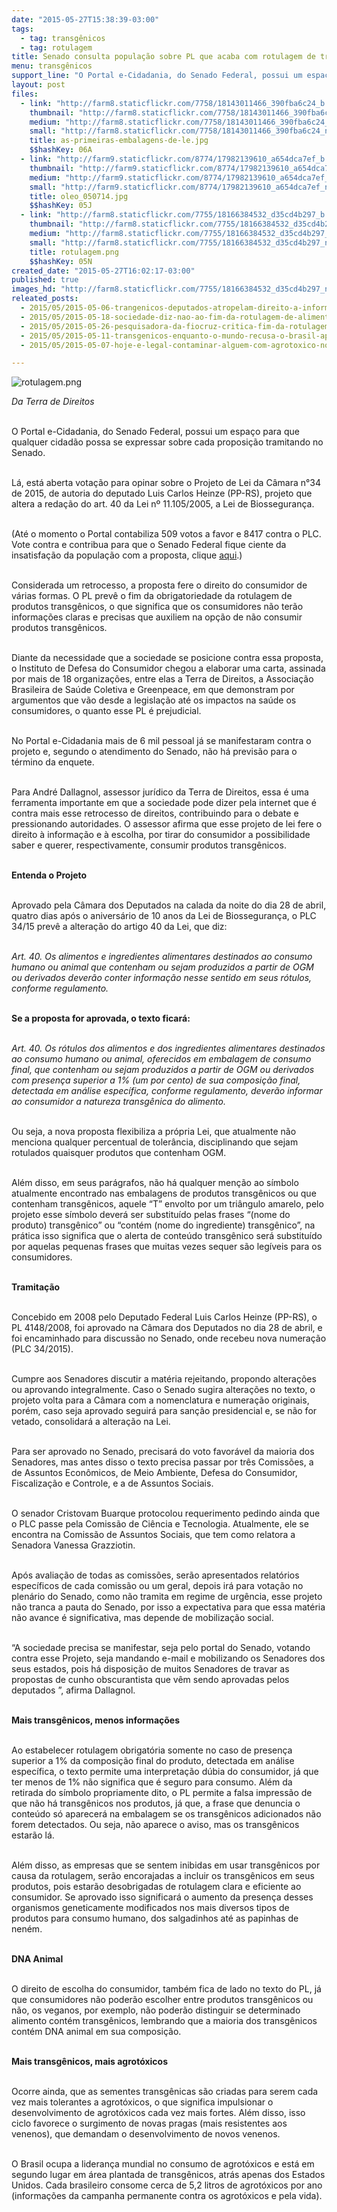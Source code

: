 ```yaml
---
date: "2015-05-27T15:38:39-03:00"
tags:
  - tag: transgênicos
  - tag: rotulagem
title: Senado consulta população sobre PL que acaba com rotulagem de transgênicos
menu: transgênicos
support_line: "O Portal e-Cidadania, do Senado Federal, possui um espaço para que qualquer cidadão possa se expressar sobre cada proposição tramitando no Senado."
layout: post
files:
  - link: "http://farm8.staticflickr.com/7758/18143011466_390fba6c24_b.jpg"
    thumbnail: "http://farm8.staticflickr.com/7758/18143011466_390fba6c24_t.jpg"
    medium: "http://farm8.staticflickr.com/7758/18143011466_390fba6c24_z.jpg"
    small: "http://farm8.staticflickr.com/7758/18143011466_390fba6c24_n.jpg"
    title: as-primeiras-embalagens-de-le.jpg
    $$hashKey: 06A
  - link: "http://farm9.staticflickr.com/8774/17982139610_a654dca7ef_b.jpg"
    thumbnail: "http://farm9.staticflickr.com/8774/17982139610_a654dca7ef_t.jpg"
    medium: "http://farm9.staticflickr.com/8774/17982139610_a654dca7ef_z.jpg"
    small: "http://farm9.staticflickr.com/8774/17982139610_a654dca7ef_n.jpg"
    title: oleo_050714.jpg
    $$hashKey: 05J
  - link: "http://farm8.staticflickr.com/7755/18166384532_d35cd4b297_b.jpg"
    thumbnail: "http://farm8.staticflickr.com/7755/18166384532_d35cd4b297_t.jpg"
    medium: "http://farm8.staticflickr.com/7755/18166384532_d35cd4b297_z.jpg"
    small: "http://farm8.staticflickr.com/7755/18166384532_d35cd4b297_n.jpg"
    title: rotulagem.png
    $$hashKey: 05N
created_date: "2015-05-27T16:02:17-03:00"
published: true
images_hd: "http://farm8.staticflickr.com/7755/18166384532_d35cd4b297_n.jpg"
releated_posts:
  - 2015/05/2015-05-06-trangenicos-deputados-atropelam-direito-a-informacao.md
  - 2015/05/2015-05-18-sociedade-diz-nao-ao-fim-da-rotulagem-de-alimentos-transgenicos.md
  - 2015/05/2015-05-26-pesquisadora-da-fiocruz-critica-fim-da-rotulagem-de-transgenicos.md
  - 2015/05/2015-05-11-transgenicos-enquanto-o-mundo-recusa-o-brasil-aprova.md
  - 2015/05/2015-05-07-hoje-e-legal-contaminar-alguem-com-agrotoxico-no-brasil-critica-procurador.md

---
```

<p><img alt="rotulagem.png" src="http://farm8.staticflickr.com/7755/18166384532_d35cd4b297_b.jpg" /></p>

<p><em>Da Terra de Direitos&nbsp;</em></p>

<p><br />
O Portal e-Cidadania, do Senado Federal, possui um espa&ccedil;o para que qualquer cidad&atilde;o possa se expressar sobre cada proposi&ccedil;&atilde;o tramitando no Senado.</p>

<p><br />
L&aacute;, est&aacute; aberta vota&ccedil;&atilde;o para opinar sobre o Projeto de Lei da C&acirc;mara n&deg;34 de 2015, de autoria do deputado Luis Carlos Heinze (PP-RS), projeto que altera a reda&ccedil;&atilde;o do art. 40 da Lei n&ordm; 11.105/2005, a Lei de Biosseguran&ccedil;a.</p>

<p><br />
(At&eacute; o momento o Portal contabiliza 509 votos a favor e 8417&nbsp;contra o PLC. Vote contra e contribua para que o Senado Federal fique ciente da insatisfa&ccedil;&atilde;o da popula&ccedil;&atilde;o com a proposta, clique <a href="http://www12.senado.gov.br/ecidadania/visualizacaomateria?id=120996">aqui</a>.)</p>

<p><br />
Considerada um retrocesso, a proposta fere o direito do consumidor de v&aacute;rias formas. O PL prev&ecirc; o fim da obrigatoriedade da rotulagem de produtos transg&ecirc;nicos, o que significa que os consumidores n&atilde;o ter&atilde;o informa&ccedil;&otilde;es claras e precisas que auxiliem na op&ccedil;&atilde;o de n&atilde;o consumir produtos transg&ecirc;nicos.</p>

<p><br />
Diante da necessidade que a sociedade se posicione contra essa proposta, o Instituto de Defesa do Consumidor chegou a elaborar uma carta, assinada por mais de 18 organiza&ccedil;&otilde;es, entre elas a Terra de Direitos, a Associa&ccedil;&atilde;o Brasileira de Sa&uacute;de Coletiva e Greenpeace, em que demonstram por argumentos que v&atilde;o desde a legisla&ccedil;&atilde;o at&eacute; os impactos na sa&uacute;de os consumidores, o quanto esse PL &eacute; prejudicial.</p>

<p><br />
No Portal e-Cidadania mais de 6 mil pessoal j&aacute; se manifestaram contra o projeto e, segundo o atendimento do Senado, n&atilde;o h&aacute; previs&atilde;o para o t&eacute;rmino da enquete.</p>

<p><br />
Para Andr&eacute; Dallagnol, assessor jur&iacute;dico da Terra de Direitos, essa &eacute; uma ferramenta importante em que a sociedade pode dizer pela internet que &eacute; contra mais esse retrocesso de direitos, contribuindo para o debate e pressionando autoridades. O assessor afirma que esse projeto de lei fere o direito &agrave; informa&ccedil;&atilde;o e &agrave; escolha, por tirar do consumidor a possibilidade saber e querer, respectivamente, consumir produtos transg&ecirc;nicos.</p>

<p><br />
<strong>Entenda o Projeto</strong></p>

<p><br />
Aprovado pela C&acirc;mara dos Deputados na calada da noite do dia 28 de abril, quatro dias ap&oacute;s o anivers&aacute;rio de 10 anos da Lei de Biosseguran&ccedil;a,&nbsp;o PLC 34/15 prev&ecirc; a altera&ccedil;&atilde;o do artigo 40 da Lei, que diz:</p>

<p><br />
<em>Art. 40. Os alimentos e ingredientes alimentares destinados ao consumo humano ou animal que contenham ou sejam produzidos a partir de OGM ou derivados dever&atilde;o conter informa&ccedil;&atilde;o nesse sentido em seus r&oacute;tulos, conforme regulamento.</em></p>

<p><br />
<strong>Se a proposta for aprovada, o texto ficar&aacute;:</strong></p>

<p><br />
<em>Art. 40. Os r&oacute;tulos dos alimentos e dos ingredientes alimentares destinados ao consumo humano ou animal, oferecidos em embalagem de consumo final, que contenham ou sejam produzidos a partir de OGM ou derivados com presen&ccedil;a superior a 1% (um por cento) de sua composi&ccedil;&atilde;o final, detectada em an&aacute;lise espec&iacute;fica, conforme regulamento, dever&atilde;o informar ao consumidor a natureza transg&ecirc;nica do alimento.</em></p>

<p><br />
Ou seja, a nova proposta flexibiliza a pr&oacute;pria Lei, que atualmente n&atilde;o menciona qualquer percentual de toler&acirc;ncia, disciplinando que sejam rotulados quaisquer produtos que contenham OGM.</p>

<p><br />
Al&eacute;m disso, em seus par&aacute;grafos, n&atilde;o h&aacute; qualquer men&ccedil;&atilde;o ao s&iacute;mbolo atualmente encontrado nas embalagens de produtos transg&ecirc;nicos ou que contenham transg&ecirc;nicos, aquele &ldquo;T&rdquo; envolto por um tri&acirc;ngulo amarelo, pelo projeto esse s&iacute;mbolo dever&aacute; ser substitu&iacute;do pelas frases &ldquo;(nome do produto) transg&ecirc;nico&rdquo; ou &ldquo;cont&eacute;m (nome do ingrediente) transg&ecirc;nico&rdquo;, na pr&aacute;tica isso significa que o alerta de conte&uacute;do transg&ecirc;nico ser&aacute; substitu&iacute;do por aquelas pequenas frases que muitas vezes sequer s&atilde;o leg&iacute;veis para os consumidores.</p>

<p><br />
<strong>Tramita&ccedil;&atilde;o</strong></p>

<p><br />
Concebido em 2008 pelo Deputado Federal Luis Carlos Heinze (PP-RS), o PL 4148/2008, foi aprovado na C&acirc;mara dos Deputados no dia 28 de abril, e foi encaminhado para discuss&atilde;o no Senado, onde recebeu nova numera&ccedil;&atilde;o (PLC 34/2015).</p>

<p><br />
Cumpre aos Senadores discutir a mat&eacute;ria rejeitando, propondo altera&ccedil;&otilde;es ou aprovando integralmente. Caso o Senado sugira altera&ccedil;&otilde;es no texto, o projeto volta para a C&acirc;mara com a nomenclatura e numera&ccedil;&atilde;o originais, por&eacute;m, caso seja aprovado seguir&aacute; para san&ccedil;&atilde;o presidencial e, se n&atilde;o for vetado, consolidar&aacute; a altera&ccedil;&atilde;o na Lei.</p>

<p><br />
Para ser aprovado no Senado, precisar&aacute; do voto favor&aacute;vel da maioria dos Senadores, mas antes disso o texto precisa passar por tr&ecirc;s Comiss&otilde;es, a de Assuntos Econ&ocirc;micos, de Meio Ambiente, Defesa do Consumidor, Fiscaliza&ccedil;&atilde;o e Controle, e a de Assuntos Sociais.</p>

<p><br />
O senador Cristovam Buarque protocolou requerimento pedindo ainda que o PLC passe pela Comiss&atilde;o de Ci&ecirc;ncia e Tecnologia. Atualmente, ele se encontra na Comiss&atilde;o de Assuntos Sociais, que tem como relatora a Senadora Vanessa Grazziotin.</p>

<p><br />
Ap&oacute;s avalia&ccedil;&atilde;o de todas as comiss&otilde;es, ser&atilde;o apresentados relat&oacute;rios espec&iacute;ficos de cada comiss&atilde;o ou um geral, depois ir&aacute; para vota&ccedil;&atilde;o no plen&aacute;rio do Senado, como n&atilde;o tramita em regime de urg&ecirc;ncia, esse projeto n&atilde;o tranca a pauta do Senado, por isso a expectativa para que essa mat&eacute;ria n&atilde;o avance &eacute; significativa, mas depende de mobiliza&ccedil;&atilde;o social.</p>

<p><br />
&ldquo;A sociedade precisa se manifestar, seja pelo portal do Senado, votando contra esse Projeto, seja mandando e-mail e mobilizando os Senadores dos seus estados, pois h&aacute; disposi&ccedil;&atilde;o de muitos Senadores de travar as propostas de cunho obscurantista que v&ecirc;m sendo aprovadas pelos deputados &rdquo;, afirma Dallagnol.</p>

<p><br />
<strong>Mais transg&ecirc;nicos, menos informa&ccedil;&otilde;es</strong></p>

<p><br />
Ao estabelecer rotulagem obrigat&oacute;ria somente no caso de presen&ccedil;a superior a 1% da composi&ccedil;&atilde;o final do produto, detectada em an&aacute;lise espec&iacute;fica, o texto permite uma interpreta&ccedil;&atilde;o d&uacute;bia do consumidor, j&aacute; que ter menos de 1% n&atilde;o significa que &eacute; seguro para consumo. Al&eacute;m da retirada do s&iacute;mbolo propriamente dito, o PL permite a falsa impress&atilde;o de que n&atilde;o h&aacute; transg&ecirc;nicos nos produtos, j&aacute; que, a frase que denuncia o conte&uacute;do s&oacute; aparecer&aacute; na embalagem se os transg&ecirc;nicos adicionados n&atilde;o forem detectados. Ou seja, n&atilde;o aparece o aviso, mas os transg&ecirc;nicos estar&atilde;o l&aacute;.</p>

<p><br />
Al&eacute;m disso, as empresas que se sentem inibidas em usar transg&ecirc;nicos por causa da rotulagem, ser&atilde;o encorajadas a incluir os transg&ecirc;nicos em seus produtos, pois estar&atilde;o desobrigadas de rotulagem clara e eficiente ao consumidor. Se aprovado isso significar&aacute; o aumento da presen&ccedil;a desses organismos geneticamente modificados nos mais diversos tipos de produtos para consumo humano, dos salgadinhos at&eacute; as papinhas de nen&eacute;m.</p>

<p><br />
<strong>DNA Animal</strong></p>

<p><br />
O direito de escolha do consumidor, tamb&eacute;m fica de lado no texto do PL, j&aacute; que consumidores n&atilde;o poder&atilde;o escolher entre produtos transg&ecirc;nicos ou n&atilde;o, os veganos, por exemplo, n&atilde;o poder&atilde;o distinguir se determinado alimento cont&eacute;m transg&ecirc;nicos, lembrando que a maioria dos transg&ecirc;nicos cont&eacute;m DNA animal em sua composi&ccedil;&atilde;o.</p>

<p><br />
<strong>Mais transg&ecirc;nicos, mais agrot&oacute;xicos</strong></p>

<p><br />
Ocorre ainda, que as sementes transg&ecirc;nicas s&atilde;o criadas para serem cada vez mais tolerantes a agrot&oacute;xicos, o que significa impulsionar o desenvolvimento de agrot&oacute;xicos cada vez mais fortes. Al&eacute;m disso, isso ciclo favorece o surgimento de novas pragas (mais resistentes aos venenos), que demandam o desenvolvimento de novos venenos.</p>

<p><br />
O Brasil ocupa a lideran&ccedil;a mundial no consumo de agrot&oacute;xicos e est&aacute; em segundo lugar em &aacute;rea plantada de transg&ecirc;nicos, atr&aacute;s apenas dos Estados Unidos. Cada brasileiro consome cerca de 5,2 litros de agrot&oacute;xicos por ano (informa&ccedil;&otilde;es da campanha permanente contra os agrot&oacute;xicos e pela vida).</p>
